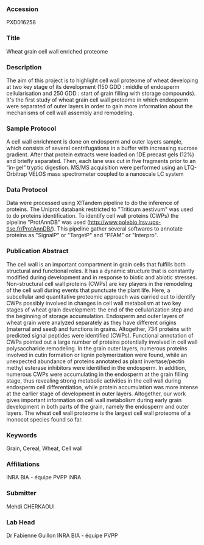 ### Accession
PXD016258

### Title
Wheat grain cell wall enriched proteome

### Description
The aim of this project is to highlight cell wall proteome of wheat developing at two key stage of its development (150 GDD : middle of endosperm cellularisation and 250 GDD : start of grain filling with storage compounds).  It's the first study of wheat grain cell wall proteome in which endosperm were separated of outer layers in order to gain more information about the mechanisms of cell wall assembly and remodeling.

### Sample Protocol
A cell wall enrichment is done on endosperm and outer layers sample, which consists of several centrifugations in a buffer with increasing sucrose gradient. After that protein extracts were loaded on 1DE precast gels (12%) and briefly separated. Then, each lane was cut in five fragments prior to an “in-gel” tryptic digestion. MS/MS acquisition were performed using an LTQ-Orbitrap VELOS mass spectrometer coupled to a nanoscale LC system

### Data Protocol
Data were processed using X!Tandem pipeline to do the inference of proteins.  The Uniprot databank restricted to "Triticum aestivum" was used to do proteins identification. To identify cell wall proteins (CWPs) the pipeline "ProtAnnDB" was used (http://www.polebio.lrsv.ups-tlse.fr/ProtAnnDB/). This pipeline gather several softwares to annotate proteins as "SignalP" or "TargetP" and "PFAM" or "Interpro".

### Publication Abstract
The cell wall is an important compartment in grain cells that fulfills both structural and functional roles. It has a dynamic structure that is constantly modified during development and in response to biotic and abiotic stresses. Non-structural cell wall proteins (CWPs) are key players in the remodeling of the cell wall during events that punctuate the plant life. Here, a subcellular and quantitative proteomic approach was carried out to identify CWPs possibly involved in changes in cell wall metabolism at two key stages of wheat grain development: the end of the cellularization step and the beginning of storage accumulation. Endosperm and outer layers of wheat grain were analyzed separately as they have different origins (maternal and seed) and functions in grains. Altogether, 734 proteins with predicted signal peptides were identified (CWPs). Functional annotation of CWPs pointed out a large number of proteins potentially involved in cell wall polysaccharide remodeling. In the grain outer layers, numerous proteins involved in cutin formation or lignin polymerization were found, while an unexpected abundance of proteins annotated as plant invertase/pectin methyl esterase inhibitors were identified in the endosperm. In addition, numerous CWPs were accumulating in the endosperm at the grain filling stage, thus revealing strong metabolic activities in the cell wall during endosperm cell differentiation, while protein accumulation was more intense at the earlier stage of development in outer layers. Altogether, our work gives important information on cell wall metabolism during early grain development in both parts of the grain, namely the endosperm and outer layers. The wheat cell wall proteome is the largest cell wall proteome of a monocot species found so far.

### Keywords
Grain, Cereal, Wheat, Cell wall

### Affiliations
INRA BIA - équipe PVPP
INRA

### Submitter
Mehdi CHERKAOUI

### Lab Head
Dr Fabienne Guillon
INRA BIA - équipe PVPP


